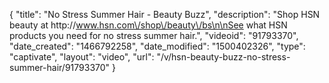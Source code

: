 {
    "title": "No Stress Summer Hair - Beauty Buzz",
    "description": "Shop HSN beauty at http:\/\/www.hsn.com\/shop\/beauty\/bs\n\nSee what HSN products you need for no stress summer hair.",
    "videoid": "91793370",
    "date_created": "1466792258",
    "date_modified": "1500402326",
    "type": "captivate",
    "layout": "video",
    "url": "\/v\/hsn-beauty-buzz-no-stress-summer-hair\/91793370"
}